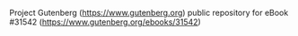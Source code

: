 Project Gutenberg (https://www.gutenberg.org) public repository for eBook #31542 (https://www.gutenberg.org/ebooks/31542)
